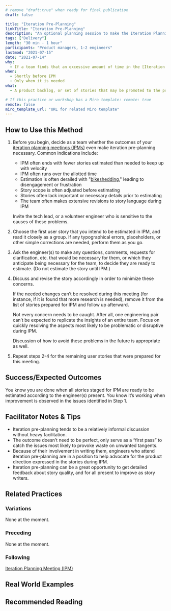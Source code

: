```yaml
---
# remove "draft:true" when ready for final publication
draft: false

title: "Iteration Pre-Planning"
linkTitle: "Iteration Pre-Planning"
description: "An optional planning session to make the Iteration Planning Meeting (IPM) more productive if needed."
tags: ["Delivery"]
length: "30 min - 1 hour"
participants: "Product managers, 1-2 engineers"
lastmod: "2021-07-15"
date: "2021-07-14"
why:
  - If a team finds that an excessive amount of time in the [Iteration Planning Meeting (IPM)](/practices/ipm) is spent on revising stories before estimation, editing or grooming them in a smaller group beforehand can help the larger meeting produce better results.
when:
  - Shortly before IPM
  - Only when it is needed
what:
  - A product backlog, or set of stories that may be promoted to the product backlog, which are not necessarily ready to be estimated

# If this practice or workshop has a Miro template: remote: true
remote: false
miro_template_url: "URL for related Miro template"
---
```


## How to Use this Method

1. Before you begin, decide as a team whether the outcomes of your [iteration planning meetings (IPMs)](/practices/ipm) even make iteration pre-planning necessary.
   Common indications include:

   - IPM often ends with fewer stories estimated than needed to keep up with velocity
   - IPM often runs over the allotted time
   - Estimation is often derailed with "[bikeshedding](https://en.wiktionary.org/wiki/bikeshedding)," leading to disengagement or frustration
   - Story scope is often adjusted before estimating
   - Stories often lack important or necessary details prior to estimating
   - The team often makes extensive revisions to story language during IPM

   Invite the tech lead, or a volunteer engineer who is sensitive to the causes of these problems.

1. Choose the first user story that you intend to be estimated in IPM, and read it closely as a group.
   If any typographical errors, placeholders, or other simple corrections are needed, perform them as you go.

1. Ask the engineer(s) to make any questions, comments, requests for clarification, etc. that would be necessary for them, or which they anticipate being necessary for the team, to decide they are ready to estimate.
   (Do not estimate the story until IPM.)

1. Discuss and revise the story accordingly in order to minimize these concerns.

   If the needed changes can’t be resolved during this meeting (for instance, if it is found that more research is needed), remove it from the list of stories prepared for IPM and follow up afterward.

   Not every concern needs to be caught.
   After all, one engineering pair can’t be expected to replicate the insights of an entire team.
   Focus on quickly resolving the aspects most likely to be problematic or disruptive during IPM.

   Discussion of how to avoid these problems in the future is appropriate as well.

1. Repeat steps 2-4 for the remaining user stories that were prepared for this meeting.

## Success/Expected Outcomes

You know you are done when all stories staged for IPM are ready to be estimated according to the engineer(s) present.
You know it’s working when improvement is observed in the issues identified in Step 1.

## Facilitator Notes & Tips

- Iteration pre-planning tends to be a relatively informal discussion without heavy facilitation.
- The outcome doesn’t need to be perfect, only serve as a “first pass” to catch the issues most likely to provoke waste on unwanted tangents.
- Because of their involvement in writing them, engineers who attend iteration pre-planning are in a position to help advocate for the product direction expressed in the stories during IPM.
- Iteration pre-planning can be a great opportunity to get detailed feedback about story quality, and for all present to improve as story writers.

## Related Practices

### Variations

None at the moment.

### Preceding

None at the moment.

### Following

[Iteration Planning Meeting (IPM)](/practices/ipm)

## Real World Examples

## Recommended Reading
